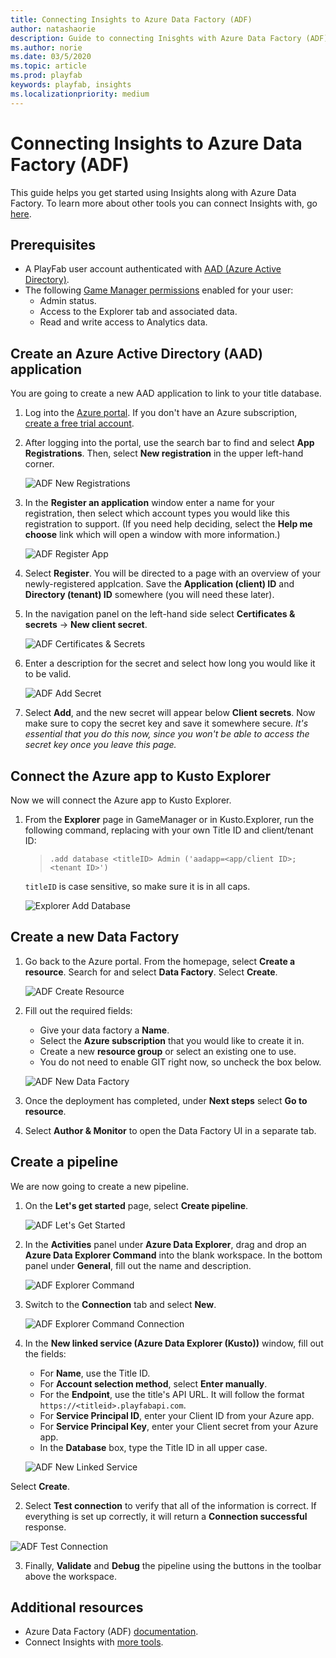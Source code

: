 ```yaml
---
title: Connecting Insights to Azure Data Factory (ADF)
author: natashaorie
description: Guide to connecting Inisghts with Azure Data Factory (ADF).
ms.author: norie
ms.date: 03/5/2020    
ms.topic: article
ms.prod: playfab
keywords: playfab, insights
ms.localizationpriority: medium
---
```


# Connecting Insights to Azure Data Factory (ADF)

[comment]: < Replace links with relative links once placement of article is determined. >
This guide helps you get started using Insights along with Azure Data Factory. To learn more about other tools you can connect Insights with, go [here](insights-connectivity.md).

## Prerequisites
* A PlayFab user account authenticated with [AAD (Azure Active Directory)](https://docs.microsoft.com/gaming/playfab/features/authentication/aad-authentication/).
* The following [Game Manager permissions](https://docs.microsoft.com/gaming/playfab/features/config/gamemanager/playfab-user-roles#assigning-roles) enabled for your user:
    *  Admin status.
    *  Access to the Explorer tab and associated data.
    *  Read and write access to Analytics data.

## Create an Azure Active Directory (AAD) application

You are going to create a new AAD application to link to your title database.

1. Log into the [Azure portal](https://portal.azure.com). If you don't have an Azure subscription, [create a free trial account](https://azure.microsoft.com).

2. After logging into the portal, use the search bar to find and select **App Registrations**. Then, select **New registration** in the upper left-hand corner.  

   ![ADF New Registrations](media/adf-new-registration.png)

3. In the **Register an application** window enter a name for your registration, then select which account types you would like this registration to support. (If you need help deciding, select the **Help me choose** link which will open a window with more information.)

   ![ADF Register App](media/adf-register-app.png)    

4. Select **Register**. You will be directed to a page with an overview of your newly-registered applcation. Save the **Application (client) ID** and **Directory (tenant) ID** somewhere (you will need these later).

5. In the navigation panel on the left-hand side select **Certificates & secrets** -> **New client secret**. 

   ![ADF Certificates & Secrets](media/adf-certificates-secrets.png)

6. Enter a description for the secret and select how long you would like it to be valid. 

   ![ADF Add Secret](media/adf-add-secret.png)

7. Select **Add**, and the new secret will appear below **Client secrets**. Now make sure to copy the secret key and save it somewhere secure. *It's essential that you do this now, since you won't be able to access the secret key once you leave this page.*  

## Connect the Azure app to Kusto Explorer
Now we will connect the Azure app to Kusto Explorer. 

1. From the **Explorer** page in GameManager or in Kusto.Explorer, run the following command, replacing with your own Title ID and client/tenant ID:
   > `.add database <titleID> Admin ('aadapp=<app/client ID>;<tenant ID>') `

   `titleID` is case sensitive, so make sure it is in all caps.

   ![Explorer Add Database](media/explorer-add-database.png)

## Create a new Data Factory
1. Go back to the Azure portal. From the homepage, select **Create a resource**. Search for and select **Data Factory**. Select **Create**.

   ![ADF Create Resource](media/adf-create-resource.png)

2. Fill out the required fields:
   * Give your data factory a **Name**.
   * Select the **Azure subscription** that you would like to create it in.
   * Create a new **resource group** or select an existing one to use.
   * You do not need to enable GIT right now, so uncheck the box below.

   ![ADF New Data Factory](media/adf-new-data-factory.png)

3. Once the deployment has completed, under **Next steps** select **Go to resource**. 
   
4. Select **Author & Monitor** to open the Data Factory UI in a separate tab. 

## Create a pipeline

We are now going to create a new pipeline. 

1. On the **Let's get started** page, select **Create pipeline**.

   ![ADF Let's Get Started](media/adf-lets-get-started.png)

 2. In the **Activities** panel under **Azure Data Explorer**, drag and drop an **Azure Data Explorer Command** into the blank workspace. In the bottom panel under **General**, fill out the name and description.
 
    ![ADF Explorer Command](media/adf-explorer-command.png)

 3. Switch to the **Connection** tab and select **New**. 
 
    ![ADF Explorer Command Connection](media/adf-explorer-command-connection.png)
 
 4. In the **New linked service (Azure Data Explorer (Kusto))** window, fill out the fields:
    * For **Name**, use the Title ID.
    * For **Account selection method**, select **Enter manually**.
    * For the **Endpoint**, use the title's API URL. It will follow the format `https://<titleid>.playfabapi.com`.
    * For **Service Principal ID**, enter your Client ID from your Azure app.
    * For **Service Principal Key**, enter your Client secret from your Azure app.
    * In the **Database** box, type the Title ID in all upper case.
   
    ![ADF New Linked Service](media/adf-new-linked-service.png)

   Select **Create**.

2.  Select **Test connection** to verify that all of the information is correct. If everything is set up correctly, it will return a **Connection successful** response. 

   ![ADF Test Connection](media/adf-test-connection.png)

3. Finally, **Validate** and **Debug** the pipeline using the buttons in the toolbar above the workspace. 


## Additional resources

* Azure Data Factory (ADF) [documentation](https://docs.microsoft.com/azure/data-factory/).
* Connect Insights with [more tools](insights-connectivity.md).